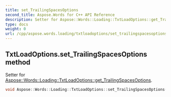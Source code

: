 ```yaml
---
title: set_TrailingSpacesOptions
second_title: Aspose.Words for C++ API Reference
description: Setter for Aspose::Words::Loading::TxtLoadOptions::get_TrailingSpacesOptions. 
type: docs
weight: 0
url: /cpp/aspose.words.loading/txtloadoptions/set_trailingspacesoptions/
---
```

## TxtLoadOptions.set_TrailingSpacesOptions method


Setter for [Aspose::Words::Loading::TxtLoadOptions::get_TrailingSpacesOptions](./get_trailingspacesoptions/).

```cpp
void Aspose::Words::Loading::TxtLoadOptions::set_TrailingSpacesOptions(Aspose::Words::Loading::TxtTrailingSpacesOptions value)
```

